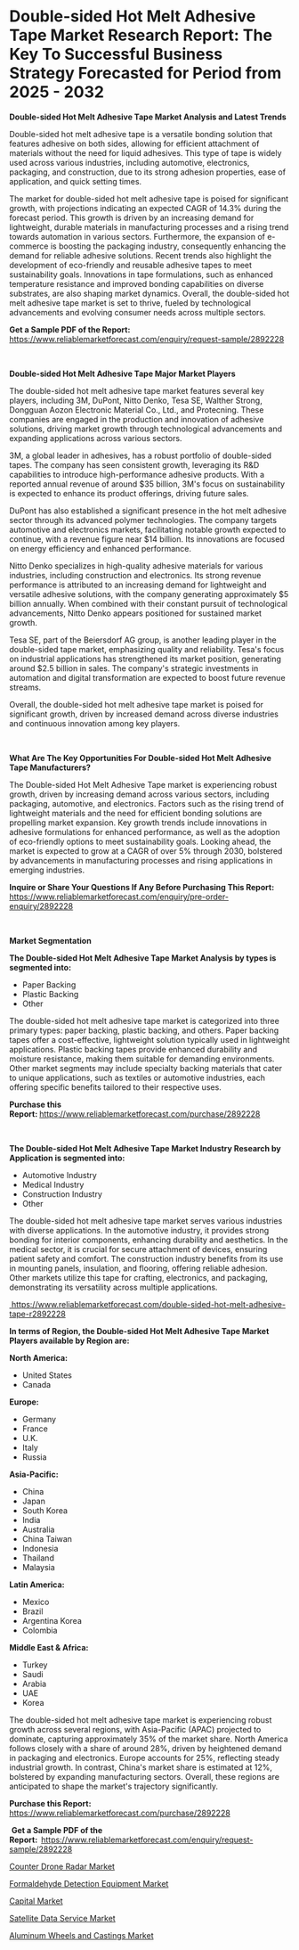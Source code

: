 <p><h1>Double-sided Hot Melt Adhesive Tape Market Research Report: The Key To Successful Business Strategy Forecasted for Period from 2025 - 2032</h1></p><p><strong>Double-sided Hot Melt Adhesive Tape Market Analysis and Latest Trends</strong></p>
<p><p>Double-sided hot melt adhesive tape is a versatile bonding solution that features adhesive on both sides, allowing for efficient attachment of materials without the need for liquid adhesives. This type of tape is widely used across various industries, including automotive, electronics, packaging, and construction, due to its strong adhesion properties, ease of application, and quick setting times.</p><p>The market for double-sided hot melt adhesive tape is poised for significant growth, with projections indicating an expected CAGR of 14.3% during the forecast period. This growth is driven by an increasing demand for lightweight, durable materials in manufacturing processes and a rising trend towards automation in various sectors. Furthermore, the expansion of e-commerce is boosting the packaging industry, consequently enhancing the demand for reliable adhesive solutions. Recent trends also highlight the development of eco-friendly and reusable adhesive tapes to meet sustainability goals. Innovations in tape formulations, such as enhanced temperature resistance and improved bonding capabilities on diverse substrates, are also shaping market dynamics. Overall, the double-sided hot melt adhesive tape market is set to thrive, fueled by technological advancements and evolving consumer needs across multiple sectors.</p></p>
<p><strong>Get a Sample PDF of the Report:&nbsp;</strong> <a href="https://www.reliablemarketforecast.com/enquiry/request-sample/2892228?utm_campaign=1080&utm_medium=2&utm_source=Github&utm_content=ia&utm_term=15032025&utm_id=double-sided-hot-melt-adhesive-tape">https://www.reliablemarketforecast.com/enquiry/request-sample/2892228</a></p>
<p>&nbsp;</p>
<p><strong>Double-sided Hot Melt Adhesive Tape Major Market Players</strong></p>
<p><p>The double-sided hot melt adhesive tape market features several key players, including 3M, DuPont, Nitto Denko, Tesa SE, Walther Strong, Dongguan Aozon Electronic Material Co., Ltd., and Protecning. These companies are engaged in the production and innovation of adhesive solutions, driving market growth through technological advancements and expanding applications across various sectors.</p><p>3M, a global leader in adhesives, has a robust portfolio of double-sided tapes. The company has seen consistent growth, leveraging its R&D capabilities to introduce high-performance adhesive products. With a reported annual revenue of around $35 billion, 3M's focus on sustainability is expected to enhance its product offerings, driving future sales.</p><p>DuPont has also established a significant presence in the hot melt adhesive sector through its advanced polymer technologies. The company targets automotive and electronics markets, facilitating notable growth expected to continue, with a revenue figure near $14 billion. Its innovations are focused on energy efficiency and enhanced performance.</p><p>Nitto Denko specializes in high-quality adhesive materials for various industries, including construction and electronics. Its strong revenue performance is attributed to an increasing demand for lightweight and versatile adhesive solutions, with the company generating approximately $5 billion annually. When combined with their constant pursuit of technological advancements, Nitto Denko appears positioned for sustained market growth.</p><p>Tesa SE, part of the Beiersdorf AG group, is another leading player in the double-sided tape market, emphasizing quality and reliability. Tesa's focus on industrial applications has strengthened its market position, generating around $2.5 billion in sales. The company's strategic investments in automation and digital transformation are expected to boost future revenue streams.</p><p>Overall, the double-sided hot melt adhesive tape market is poised for significant growth, driven by increased demand across diverse industries and continuous innovation among key players.</p></p>
<p>&nbsp;</p>
<p><strong>What Are The Key Opportunities For Double-sided Hot Melt Adhesive Tape Manufacturers?</strong></p>
<p><p>The Double-sided Hot Melt Adhesive Tape market is experiencing robust growth, driven by increasing demand across various sectors, including packaging, automotive, and electronics. Factors such as the rising trend of lightweight materials and the need for efficient bonding solutions are propelling market expansion. Key growth trends include innovations in adhesive formulations for enhanced performance, as well as the adoption of eco-friendly options to meet sustainability goals. Looking ahead, the market is expected to grow at a CAGR of over 5% through 2030, bolstered by advancements in manufacturing processes and rising applications in emerging industries.</p></p>
<p><strong>Inquire or Share Your Questions If Any Before Purchasing This Report:</strong> <a href="https://www.reliablemarketforecast.com/enquiry/pre-order-enquiry/2892228?utm_campaign=1080&utm_medium=2&utm_source=Github&utm_content=ia&utm_term=15032025&utm_id=double-sided-hot-melt-adhesive-tape">https://www.reliablemarketforecast.com/enquiry/pre-order-enquiry/2892228</a></p>
<p>&nbsp;</p>
<p><strong>Market Segmentation</strong></p>
<p><strong>The Double-sided Hot Melt Adhesive Tape Market Analysis by types is segmented into:</strong></p>
<p><ul><li>Paper Backing</li><li>Plastic Backing</li><li>Other</li></ul></p>
<p><p>The double-sided hot melt adhesive tape market is categorized into three primary types: paper backing, plastic backing, and others. Paper backing tapes offer a cost-effective, lightweight solution typically used in lightweight applications. Plastic backing tapes provide enhanced durability and moisture resistance, making them suitable for demanding environments. Other market segments may include specialty backing materials that cater to unique applications, such as textiles or automotive industries, each offering specific benefits tailored to their respective uses.</p></p>
<p><strong>Purchase this Report:&nbsp;</strong><a href="https://www.reliablemarketforecast.com/purchase/2892228?utm_campaign=1080&utm_medium=2&utm_source=Github&utm_content=ia&utm_term=15032025&utm_id=double-sided-hot-melt-adhesive-tape">https://www.reliablemarketforecast.com/purchase/2892228</a></p>
<p>&nbsp;</p>
<p><strong>The Double-sided Hot Melt Adhesive Tape Market Industry Research by Application is segmented into:</strong></p>
<p><ul><li>Automotive Industry</li><li>Medical Industry</li><li>Construction Industry</li><li>Other</li></ul></p>
<p><p>The double-sided hot melt adhesive tape market serves various industries with diverse applications. In the automotive industry, it provides strong bonding for interior components, enhancing durability and aesthetics. In the medical sector, it is crucial for secure attachment of devices, ensuring patient safety and comfort. The construction industry benefits from its use in mounting panels, insulation, and flooring, offering reliable adhesion. Other markets utilize this tape for crafting, electronics, and packaging, demonstrating its versatility across multiple applications.</p></p>
<p><a href="https://www.reliablemarketforecast.com/double-sided-hot-melt-adhesive-tape-r2892228?utm_campaign=1080&utm_medium=2&utm_source=Github&utm_content=ia&utm_term=15032025&utm_id=double-sided-hot-melt-adhesive-tape">&nbsp;https://www.reliablemarketforecast.com/double-sided-hot-melt-adhesive-tape-r2892228</a></p>
<p><strong>In terms of Region, the Double-sided Hot Melt Adhesive Tape Market Players available by Region are:</strong></p>
<p>
    <p> <strong> North America: </strong>
        <ul>
            <li>United States</li>
            <li>Canada</li>
        </ul>
        </p> 
    <p> <strong> Europe: </strong>
        <ul>
            <li>Germany</li>
            <li>France</li>
            <li>U.K.</li>
            <li>Italy</li>
            <li>Russia</li>
        </ul>
        </p> 
    <p> <strong> Asia-Pacific: </strong>
        <ul>
            <li>China</li>
            <li>Japan</li>
            <li>South Korea</li>
            <li>India</li>
            <li>Australia</li>
            <li>China Taiwan</li>
            <li>Indonesia</li>
            <li>Thailand</li>
            <li>Malaysia</li>
        </ul>
        </p> 
    <p> <strong> Latin America: </strong>
        <ul>
            <li>Mexico</li>
            <li>Brazil</li>
            <li>Argentina Korea</li>
            <li>Colombia</li>
        </ul>
        </p> 
    <p> <strong> Middle East & Africa: </strong>
        <ul>
            <li>Turkey</li>
            <li>Saudi</li>
            <li>Arabia</li>
            <li>UAE</li>
            <li>Korea</li>
        </ul>
    </p>
    </p>
<p><p>The double-sided hot melt adhesive tape market is experiencing robust growth across several regions, with Asia-Pacific (APAC) projected to dominate, capturing approximately 35% of the market share. North America follows closely with a share of around 28%, driven by heightened demand in packaging and electronics. Europe accounts for 25%, reflecting steady industrial growth. In contrast, China's market share is estimated at 12%, bolstered by expanding manufacturing sectors. Overall, these regions are anticipated to shape the market's trajectory significantly.</p></p>
<p><strong>Purchase this Report: </strong><a href="https://www.reliablemarketforecast.com/purchase/2892228?utm_campaign=1080&utm_medium=2&utm_source=Github&utm_content=ia&utm_term=15032025&utm_id=double-sided-hot-melt-adhesive-tape">https://www.reliablemarketforecast.com/purchase/2892228</a></p>
<p>&nbsp;<strong>Get a Sample PDF of the Report:&nbsp;&nbsp;</strong><a href="https://www.reliablemarketforecast.com/enquiry/request-sample/2892228?utm_campaign=1080&utm_medium=2&utm_source=Github&utm_content=ia&utm_term=15032025&utm_id=double-sided-hot-melt-adhesive-tape">https://www.reliablemarketforecast.com/enquiry/request-sample/2892228</a></p>
<p><strong></strong></p>
<p><p><a href="https://github.com/rueffmuoloqw/Market-Research-Report-List-1/blob/main/counter-drone-radar-market.md?utm_campaign=1080&utm_medium=2&utm_source=Github&utm_content=ia&utm_term=15032025&utm_id=double-sided-hot-melt-adhesive-tape">Counter Drone Radar Market</a></p><p><a href="https://github.com/lazloklitz2e/Market-Research-Report-List-1/blob/main/formaldehyde-detection-equipment-market.md?utm_campaign=1080&utm_medium=2&utm_source=Github&utm_content=ia&utm_term=15032025&utm_id=double-sided-hot-melt-adhesive-tape">Formaldehyde Detection Equipment Market</a></p><p><a href="https://github.com/saqafidrahea/Market-Research-Report-List-1/blob/main/capital-market.md?utm_campaign=1080&utm_medium=2&utm_source=Github&utm_content=ia&utm_term=15032025&utm_id=double-sided-hot-melt-adhesive-tape">Capital Market</a></p><p><a href="https://github.com/onutsheinz/Market-Research-Report-List-1/blob/main/satellite-data-service-market.md?utm_campaign=1080&utm_medium=2&utm_source=Github&utm_content=ia&utm_term=15032025&utm_id=double-sided-hot-melt-adhesive-tape">Satellite Data Service Market</a></p><p><a href="https://github.com/atawanyeze/Market-Research-Report-List-1/blob/main/aluminum-wheels-and-castings-market.md?utm_campaign=1080&utm_medium=2&utm_source=Github&utm_content=ia&utm_term=15032025&utm_id=double-sided-hot-melt-adhesive-tape">Aluminum Wheels and Castings Market</a></p></p>